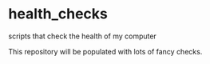 # health_checks
scripts that check the health of my computer 

This repository will be populated with lots of fancy checks.